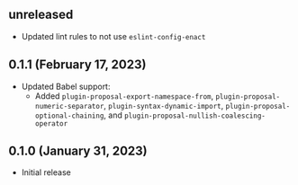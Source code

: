 ## unreleased

* Updated lint rules to not use `eslint-config-enact`

## 0.1.1 (February 17, 2023)

* Updated Babel support:
  * Added `plugin-proposal-export-namespace-from`, `plugin-proposal-numeric-separator`, `plugin-syntax-dynamic-import`, `plugin-proposal-optional-chaining`, and `plugin-proposal-nullish-coalescing-operator`

## 0.1.0 (January 31, 2023)

* Initial release
